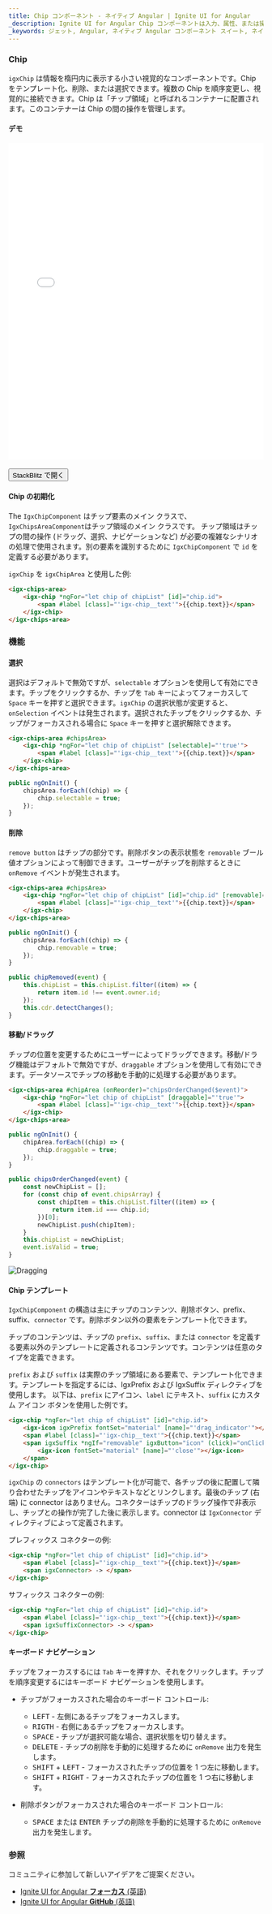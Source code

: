 ```yaml
---
title: Chip コンポーネント - ネイティブ Angular | Ignite UI for Angular
_description: Ignite UI for Angular Chip コンポーネントは入力、属性、または操作を表す小さい要素を提供します。
_keywords: ジェット, Angular, ネイティブ Angular コンポーネント スイート, ネイティブ Angular コントロール, ネイティブ Angular コンポーネント ライブラリ, ネイティブ Angular コンポーネント, Chip, Chip コンポーネント, ChipArea, ChipArea コンポーネント
---
```


### Chip

`igxChip` は情報を楕円内に表示する小さい視覚的なコンポーネントです。Chip をテンプレート化、削除、または選択できます。複数の Chip を順序変更し、視覚的に接続できます。Chip は「チップ領域」と呼ばれるコンテナーに配置されます。このコンテナーは Chip の間の操作を管理します。

#### デモ

<div class="sample-container loading" style="height:625px">
    <iframe id="chip-sample-iframe  " src='{environment:demosBaseUrl}/chip-sample' width="100%" height="100%" seamless frameBorder="0" onload="onSampleIframeContentLoaded(this);"></iframe>
</div>
<br/>
<div>
<button data-localize="stackblitz" class="stackblitz-btn" data-iframe-id="chip-sample-iframe" data-demos-base-url="{environment:demosBaseUrl}">StackBlitz で開く</button>
</div>

#### Chip の初期化

The `IgxChipComponent` はチップ要素のメイン クラスで、`IgxChipsAreaComponent`はチップ領域のメイン クラスです。
チップ領域はチップの間の操作 (ドラッグ、選択、ナビゲーションなど) が必要の複雑なシナリオの処理で使用されます。別の要素を識別するために `IgxChipComponent` で `id` を定義する必要があります。

`igxChip` を `igxChipArea` と使用した例:

```html
<igx-chips-area>
    <igx-chip *ngFor="let chip of chipList" [id]="chip.id">
        <span #label [class]="'igx-chip__text'">{{chip.text}}</span>
    </igx-chip>
</igx-chips-area>
```

### 機能

#### 選択

選択はデフォルトで無効ですが、`selectable` オプションを使用して有効にできます。チップをクリックするか、チップを `Tab` キーによってフォーカスして `Space` キーを押すと選択できます。`igxChip` の選択状態が変更すると、`onSelection` イベントは発生されます。選択されたチップをクリックするか、チップがフォーカスされる場合に `Space` キーを押すと選択解除できます。

```html
<igx-chips-area #chipsArea>
    <igx-chip *ngFor="let chip of chipList" [selectable]="'true'">
        <span #label [class]="'igx-chip__text'">{{chip.text}}</span>
    </igx-chip>
</igx-chips-area>
```

```ts
public ngOnInit() {
    chipsArea.forEach((chip) => {
        chip.selectable = true;
    });
}
```

#### 削除

`remove button` はチップの部分です。削除ボタンの表示状態を `removable` ブール値オプションによって制御できます。ユーザーがチップを削除するときに `onRemove` イベントが発生されます。

```html
<igx-chips-area #chipsArea>
    <igx-chip *ngFor="let chip of chipList" [id]="chip.id" [removable]="'true'" (onRemove)="chipRemoved($event)">
        <span #label [class]="'igx-chip__text'">{{chip.text}}</span>
    </igx-chip>
</igx-chips-area>
```

```ts
public ngOnInit() {
    chipsArea.forEach((chip) => {
        chip.removable = true;
    });
}

public chipRemoved(event) {
    this.chipList = this.chipList.filter((item) => {
        return item.id !== event.owner.id;
    });
    this.cdr.detectChanges();
}
```

#### 移動/ドラッグ

チップの位置を変更するためにユーザーによってドラッグできます。移動/ドラグ機能はデフォルトで無効ですが、`draggable` オプションを使用して有効にできます。データソースでチップの移動を手動的に処理する必要があります。

```html
<igx-chips-area #chipArea (onReorder)="chipsOrderChanged($event)">
    <igx-chip *ngFor="let chip of chipList" [draggable]="'true'">
        <span #label [class]="'igx-chip__text'">{{chip.text}}</span>
    </igx-chip>
</igx-chips-area>
```

```ts
public ngOnInit() {
    chipArea.forEach((chip) => {
        chip.draggable = true;
    });
}

public chipsOrderChanged(event) {
    const newChipList = [];
    for (const chip of event.chipsArray) {
        const chipItem = this.chipList.filter((item) => {
            return item.id === chip.id;
        })[0];
        newChipList.push(chipItem);
    }
    this.chipList = newChipList;
    event.isValid = true;
}

```

![Dragging](../images/dragging.gif)

#### Chip テンプレート

`IgxChipComponent` の構造は主にチップのコンテンツ、削除ボタン、prefix、suffix、`connector` です。削除ボタン以外の要素をテンプレート化できます。

チップのコンテンツは、チップの `prefix`、`suffix`、または `connector` を定義する要素以外のテンプレートに定義されるコンテンツです。コンテンツは任意のタイプを定義できます。

`prefix` および `suffix` は実際のチップ領域にある要素で、テンプレート化できます。テンプレートを指定するには、IgxPrefix および IgxSuffix ディレクティブを使用します。
以下は、`prefix` にアイコン、`label` にテキスト、`suffix` にカスタム アイコン ボタンを使用した例です。

```html
<igx-chip *ngFor="let chip of chipList" [id]="chip.id">
    <igx-icon igxPrefix fontSet="material" [name]="'drag_indicator'"></igx-icon>
    <span #label [class]="'igx-chip__text'">{{chip.text}}</span>
    <span igxSuffix *ngIf="removable" igxButton="icon" (click)="onClick()">
        <igx-icon fontSet="material" [name]="'close'"></igx-icon>
    </span>
</igx-chip>
```

`igxChip` の `connectors` はテンプレート化が可能で、各チップの後に配置して隣り合わせたチップをアイコンやテキストなどとリンクします。最後のチップ (右端) に connector はありません。コネクターはチップのドラッグ操作で非表示し、チップとの操作が完了した後に表示します。connector は `IgxConnector` ディレクティブによって定義されます。

プレフィックス コネクターの例:

```html
<igx-chip *ngFor="let chip of chipList" [id]="chip.id">
    <span #label [class]="'igx-chip__text'">{{chip.text}}</span>
    <span igxConnector> -> </span>
</igx-chip>
```

サフィックス コネクターの例:

```html
<igx-chip *ngFor="let chip of chipList" [id]="chip.id">
    <span #label [class]="'igx-chip__text'">{{chip.text}}</span>
    <span igxSuffixConnector> -> </span>
</igx-chip>
```

#### キーボード ナビゲーション

チップをフォーカスするには `Tab` キーを押すか、それをクリックします。チップを順序変更するにはキーボード ナビゲーションを使用します。

- チップがフォーカスされた場合のキーボード コントロール:

  - <kbd>LEFT</kbd> - 左側にあるチップをフォーカスします。
  - <kbd>RIGTH</kbd> - 右側にあるチップをフォーカスします。
  - <kbd>SPACE</kbd> - チップが選択可能な場合、選択状態を切り替えます。
  - <kbd>DELETE</kbd> - チップの削除を手動的に処理するために `onRemove` 出力を発生します。
  - <kbd>SHIFT</kbd> + <kbd>LEFT</kbd> - フォーカスされたチップの位置を 1 つ左に移動します。
  - <kbd>SHIFT</kbd> + <kbd>RIGHT</kbd> - フォーカスされたチップの位置を 1 つ右に移動します。

- 削除ボタンがフォーカスされた場合のキーボード コントロール:

  - <kbd>SPACE</kbd> または <kbd>ENTER</kbd> チップの削除を手動的に処理するために `onRemove` 出力を発生します。

### 参照

<div class="divider--half"></div>
コミュニティに参加して新しいアイデアをご提案ください。

- [Ignite UI for Angular **フォーカス** (英語)](https://www.infragistics.com/community/forums/f/ignite-ui-for-angular)
- [Ignite UI for Angular **GitHub** (英語)](https://github.com/IgniteUI/igniteui-angular)

